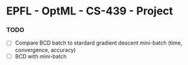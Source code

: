# EPFL - OptML - CS-439 - Project

### TODO
- [ ] Compare BCD batch to stardard gradient descent mini-batch (time, convergence, accuracy)
- [ ] BCD with mini-batch
